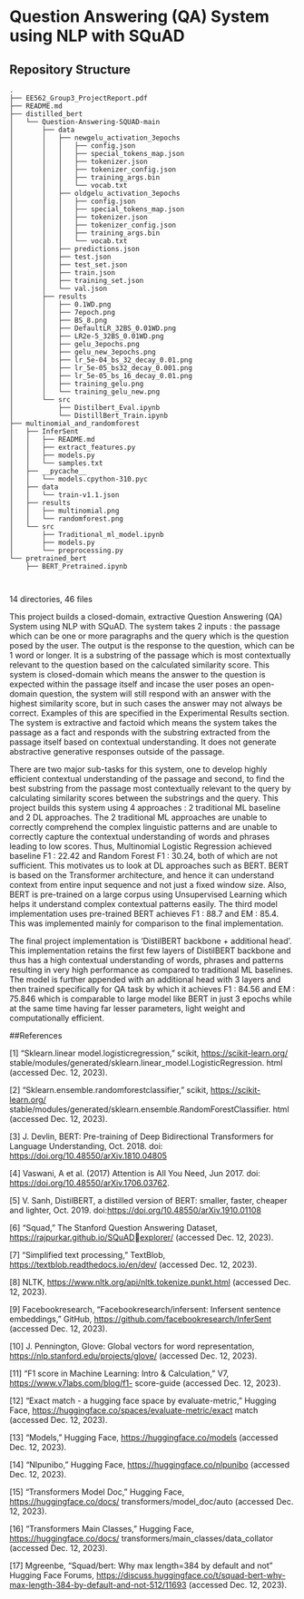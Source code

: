 # Question Answering (QA) System using NLP with SQuAD
## Repository Structure
```
.
├── EE562_Group3_ProjectReport.pdf
├── README.md
├── distilled_bert
│   └── Question-Answering-SQUAD-main
│       ├── data
│       │   ├── newgelu_activation_3epochs
│       │   │   ├── config.json
│       │   │   ├── special_tokens_map.json
│       │   │   ├── tokenizer.json
│       │   │   ├── tokenizer_config.json
│       │   │   ├── training_args.bin
│       │   │   └── vocab.txt
│       │   ├── oldgelu_activation_3epochs
│       │   │   ├── config.json
│       │   │   ├── special_tokens_map.json
│       │   │   ├── tokenizer.json
│       │   │   ├── tokenizer_config.json
│       │   │   ├── training_args.bin
│       │   │   └── vocab.txt
│       │   ├── predictions.json
│       │   ├── test.json
│       │   ├── test_set.json
│       │   ├── train.json
│       │   ├── training_set.json
│       │   └── val.json
│       ├── results
│       │   ├── 0.1WD.png
│       │   ├── 7epoch.png
│       │   ├── BS_8.png
│       │   ├── DefaultLR_32BS_0.01WD.png
│       │   ├── LR2e-5_32BS_0.01WD.png
│       │   ├── gelu_3epochs.png
│       │   ├── gelu_new_3epochs.png
│       │   ├── lr_5e-04_bs_32_decay_0.01.png
│       │   ├── lr_5e-05_bs32_decay_0.001.png
│       │   ├── lr_5e-05_bs_16_decay_0.01.png
│       │   ├── training_gelu.png
│       │   └── training_gelu_new.png
│       └── src
│           ├── Distilbert_Eval.ipynb
│           └── DistillBert_Train.ipynb
├── multinomial_and_randomforest
│   ├── InferSent
│   │   ├── README.md
│   │   ├── extract_features.py
│   │   ├── models.py
│   │   └── samples.txt
│   ├── __pycache__
│   │   └── models.cpython-310.pyc
│   ├── data
│   │   └── train-v1.1.json
│   ├── results
│   │   ├── multinomial.png
│   │   └── randomforest.png
│   └── src
│       ├── Traditional_ml_model.ipynb
│       ├── models.py
│       └── preprocessing.py
└── pretrained_bert
    ├── BERT_Pretrained.ipynb



```
14 directories, 46 files


This project builds a closed-domain, extractive Question Answering (QA) System using NLP with SQuAD. The system takes 2 inputs : the passage which can be one or more paragraphs and the query which is the question posed by the user. The output is the response to the question, which can be 1 word or longer. It is a substring of the passage which is most contextually relevant to the question based on the calculated similarity score. This system is closed-domain which means the answer to the question is expected within the passage itself and incase the user poses an open-domain question, the system will still respond with an answer with the highest similarity score, but in such cases the answer may not always be correct. Examples of this are specified in the Experimental Results section. The system is extractive and factoid which means the system takes the passage as a fact and responds with the substring extracted from the passage itself based on contextual understanding. It does not generate abstractive generative responses outside of the passage. 

There are two major sub-tasks for this system, one to develop highly efficient contextual understanding of the passage and second, to find the best substring from the passage most contextually relevant to the query by calculating similarity scores between the substrings and the query. This project builds this system using 4 approaches : 2 traditional ML baseline and 2 DL approaches. The 2 traditional ML approaches are unable to correctly comprehend the complex linguistic patterns and are unable to correctly capture the contextual understanding of words and phrases leading to low scores. Thus, Multinomial Logistic Regression achieved baseline F1 : 22.42 and Random Forest F1 : 30.24, both of which are not sufficient. This motivates us to look at DL approaches such as BERT. BERT is based on the Transformer architecture, and hence it can understand context from entire input sequence and not just a fixed window size. Also, BERT is pre-trained on a large corpus using Unsupervised Learning which helps it understand complex contextual patterns easily. The third model implementation uses pre-trained BERT achieves F1 : 88.7 and EM : 85.4. This was implemented mainly for comparison to the final implementation.

The final project implementation is ‘DistilBERT backbone + additional head’. This implementation retains the first few layers of DistilBERT backbone and thus has a high contextual understanding of words, phrases and patterns resulting in very high performance as compared to traditional ML baselines. The model is further appended with an additional head with 3 layers and then trained specifically for QA task by which it achieves F1 : 84.56 and EM : 75.846 which is comparable to large model like BERT in just 3 epochs while at the same time having far lesser parameters, light weight and computationally efficient. 

##References 

[1] “Sklearn.linear model.logisticregression,” scikit, https://scikit-learn.org/
stable/modules/generated/sklearn.linear_model.LogisticRegression.
html (accessed Dec. 12, 2023).

[2] “Sklearn.ensemble.randomforestclassifier,” scikit, https://scikit-learn.org/
stable/modules/generated/sklearn.ensemble.RandomForestClassifier.
html (accessed Dec. 12, 2023).

[3] J. Devlin, BERT: Pre-training of Deep Bidirectional Transformers for Language Understanding,
Oct. 2018. doi: https://doi.org/10.48550/arXiv.1810.04805

[4] Vaswani, A et al. (2017) Attention is All You Need, Jun 2017. doi:
https://doi.org/10.48550/arXiv.1706.03762.

[5] V. Sanh, DistilBERT, a distilled version of BERT: smaller, faster, cheaper and lighter, Oct. 2019.
doi:https://doi.org/10.48550/arXiv.1910.01108

[6] “Squad,” The Stanford Question Answering Dataset, https://rajpurkar.github.io/SQuADexplorer/ (accessed Dec. 12, 2023).

[7] “Simplified text processing,” TextBlob, https://textblob.readthedocs.io/en/dev/ (accessed Dec.
12, 2023).

[8] NLTK, https://www.nltk.org/api/nltk.tokenize.punkt.html (accessed Dec. 12, 2023).

[9] Facebookresearch, “Facebookresearch/infersent: Infersent sentence embeddings,” GitHub,
https://github.com/facebookresearch/InferSent (accessed Dec. 12, 2023).

[10] J. Pennington, Glove: Global vectors for word representation,
https://nlp.stanford.edu/projects/glove/ (accessed Dec. 12, 2023).

[11] “F1 score in Machine Learning: Intro & Calculation,” V7, https://www.v7labs.com/blog/f1-
score-guide (accessed Dec. 12, 2023).

[12] “Exact match - a hugging face space by evaluate-metric,” Hugging Face,
https://huggingface.co/spaces/evaluate-metric/exact match (accessed Dec. 12, 2023).

[13] “Models,” Hugging Face, https://huggingface.co/models (accessed Dec. 12, 2023).

[14] “Nlpunibo,” Hugging Face, https://huggingface.co/nlpunibo (accessed Dec. 12, 2023).

[15] “Transformers Model Doc,” Hugging Face, https://huggingface.co/docs/
transformers/model_doc/auto (accessed Dec. 12, 2023).

[16] “Transformers Main Classes,” Hugging Face, https://huggingface.co/docs/
transformers/main_classes/data_collator (accessed Dec. 12, 2023).

[17] Mgreenbe, “Squad/bert: Why max length=384 by default and not” Hugging Face Forums, https://discuss.huggingface.co/t/squad-bert-why-max-length-384-by-default-and-not-512/11693 (accessed Dec. 12, 2023).

